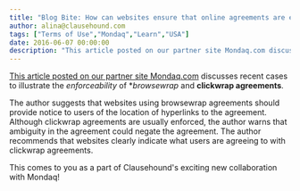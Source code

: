 ```yaml
---
title: "Blog Bite: How can websites ensure that online agreements are enforceable in the USA?"
author: alina@clausehound.com
tags: ["Terms of Use","Mondaq","Learn","USA"]
date: 2016-06-07 00:00:00
description: "This article posted on our partner site Mondaq.com discusses recent cases to illustrate the enforceability of browsewrap and clickwrap agreements. The author suggests that websites using browsewrap a..."
---
```


[This article posted on our partner site Mondaq.com](http://www.mondaq.com/unitedstates/x/491570/IT+internet/Be+Super+Obvious+A+Howto+for+Enforceable+Online+Agreements) discusses recent cases to illustrate the *enforceability* of **browsewrap* and **clickwrap agreements**. 

The author suggests that websites using browsewrap agreements should provide notice to users of the location of hyperlinks to the agreement. Although clickwrap agreements are usually enforced, the author warns that ambiguity in the agreement could negate the agreement. The author recommends that websites clearly indicate what users are agreeing to with clickwrap agreements.

This comes to you as a part of Clausehound's exciting new collaboration with Mondaq!
